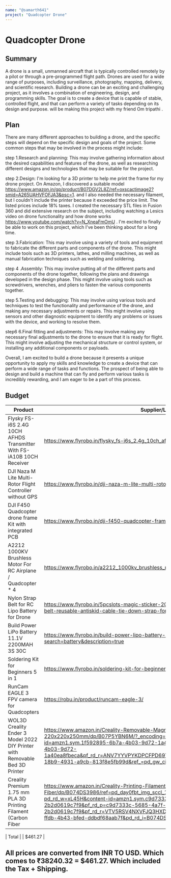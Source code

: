 ```yaml
---
name: "@samarth641"
project: "Quadcopter Drone"
---
```


# Quadcopter Drone

## Summary

A drone is a small, unmanned aircraft that is typically controlled remotely by a pilot or through a pre-programmed flight path. 
Drones are used for a wide range of purposes, including surveillance, photography, mapping, delivery, and scientific research.
Building a drone can be an exciting and challenging project, as it involves a combination of engineering, design, and programming skills. 
The goal is to create a device that is capable of stable, controlled flight, and that can perform a variety of tasks depending on its design and purpose.
will be making this project with my friend Om tripathi .

## Plan

There are many different approaches to building a drone, and the specific steps will depend on the specific design and goals of the project. Some common steps that may be involved in the process might include:

step 1.Research and planning: This may involve gathering information about the desired capabilities and features of the drone, 
as well as researching different designs and technologies that may be suitable for the project.

step 2.Design:  I'm looking for a 3D printer to help me print the frame for my drone project. On Amazon, I discovered a suitable model https://www.amazon.in/gp/product/B07DGV2L8Z/ref=oxscactimage2?smid=A265UAHVFOFJA3&psc=1.  and I also needed the necessary filament, but I couldn't include the printer because it exceeded the price limit. The listed prices include 18% taxes. I created the necessary STL files in Fusion 360 and did extensive research on the subject, including watching a Lesics video on drone functionality and how drone works https://www.youtube.com/watch?v=N_XneaFmOmU . I'm excited to finally be able to work on this project, which I've been thinking about for a long time.

step 3.Fabrication: This may involve using a variety of tools and equipment to fabricate the different parts and components of the drone. This might include tools such as 3D printers, lathes, and milling machines, as well as manual fabrication techniques such as welding and soldering.

step 4 .Assembly: This may involve putting all of the different parts and components of the drone together, 
following the plans and drawings developed in the design phase. This might involve using tools such as screwdrivers,
wrenches, and pliers to fasten the various components together.

step 5.Testing and debugging: This may involve using various tools and techniques to test the functionality and performance of the drone, 
and making any necessary adjustments or repairs. This might involve using sensors and other diagnostic equipment to identify any problems or 
issues with the device, and working to resolve them.

step6 6.Final fitting and adjustments: This may involve making any necessary final adjustments to the drone to ensure that it is ready for flight. 
This might involve adjusting the mechanical structure or control system, or installing any additional components or payloads.

Overall, I am excited to build a drone because it presents a unique opportunity to apply my skills and knowledge to create a device that can perform
a wide range of tasks and functions. The prospect of being able to design and build a machine that can fly and perform various tasks is incredibly rewarding, 
and I am eager to be a part of this process.

## Budget

| Product         | Supplier/Link                         | Cost   |
| --------------- | ------------------------------------- | ------ |
| Flysky FS-i6S 2.4G 10CH AFHDS Transmitter With FS-iA10B 10CH Receiver   | https://www.flyrobo.in/flysky_fs-i6s_2.4g_10ch_afhds_2a_transmitter | $83.24  |
| DJI Naza M Lite Multi-Rotor Flight Controller without GPS | https://www.flyrobo.in/dji-naza-m-lite-multi-rotor-flight-controller-without-gps  | $74.79 |
| DJI F450 Quadcopter drone frame Kit with integrated PCB | https://www.flyrobo.in/dji-f450-quadcopter-frame-kit-with-integrated-pcb  | $9.04 |
| A2212 1000KV Brushless Motor For RC Airplane / Quadcopter * 4 | https://www.flyrobo.in/a2212_1000kv_brushless_motor_for_rc_airplane | $22.63 |
| Nylon Strap Belt for RC Lipo Battery for Drone | https://www.flyrobo.in/5pcslots-magic-sticker-20x270mm-rc-lipo-battery-nylon-strap-belt-reusable-antiskid-cable-tie-down-strap-for-rc-lipo-battery  | $0.47 |
| Build Power LiPo Battery 11.1V 2200MAH 3S 30C | https://www.flyrobo.in/build-power-lipo-battery-11.1v-2200mah-3s-30c?search=battery&description=true | $18.08 |
| Soldering Kit for Beginners 5 in 1 | https://www.flyrobo.in/soldering-kit-for-beginners-5-1 | $4.21 |
| RunCam EAGLE 3 FPV camera for Quadcopters | https://robu.in/product/runcam-eagle-3/ | $38.60 |
| WOL3D Creality Ender 3 Model 2022 DIY Printer with Removable Bed 3D Printer | https://www.amazon.in/Creality-Removable-Magnetic-3D-220x220x250mm/dp/B07P5YBN6M/?_encoding=UTF8&pd_rd_w=Q1zQY&content-id=amzn1.sym.1f592895-6b7a-4b03-9d72-1a40ea8fbeca&pf_rd_p=1f592895-6b7a-4b03-9d72-1a40ea8fbeca&pf_rd_r=ANV7YYVPYKDPCFPD69YS&pd_rd_wg=r6K2E&pd_rd_r=04bc56ca-18b9-4931-a9cb-813f8e5fb99d&ref_=pd_gw_ci_mcx_mr_hp_atf_m&th=1| $174.29 |
| Creality Premium 1.75 mm PLA 3D Printing Filament (Carbon Fiber | https://www.amazon.in/Creality-Printing-Filament-Carbon-Fiber/dp/B074DS3986/ref=pd_day0fbt_img_sccl_1/261-2814919-0635564?pd_rd_w=xL45H&content-id=amzn1.sym.c9d7333c-5685-4a7f-8a29-2b2d0619c7f9&pf_rd_p=c9d7333c-5685-4a7f-8a29-2b2d0619c7f9&pf_rd_r=VTV5RSV4NXVFJQ3HXD17&pd_rd_wg=tAQca&pd_rd_r=ec496aea-ffdb-4b43-bfed-ddbdf68aab7f&pd_rd_i=B074DS3986&th=1 | $36.52 |

| Total           |                                       | $461.27 |

## All prices are converted from INR TO USD. Which comes to ₹38240.32 = $461.27. Which included the Tax + Shipping. 
